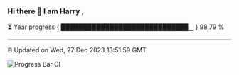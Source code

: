 ### Hi there 👋 I am Harry , 

⏳ Year progress { █████████████████████████████▁ } 98.79 %

---

⏰ Updated on Wed, 27 Dec 2023 13:51:59 GMT

![Progress Bar CI](https://github.com/duykhang68/duykhang68/workflows/Progress%20Bar%20CI/badge.svg)
